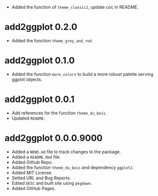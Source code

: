 * Added the function of `theme_classic2`, update coc in README.

# add2ggplot 0.2.0

* Added the function `theme_grey_and_red`.

# add2ggplot 0.1.0

* Added the function `more_colors` to build a more robust palette serving ggplot objects.

# add2ggplot 0.0.1

* Add references for the function `theme_du_bois`.
* Updated `README`.

# add2ggplot 0.0.0.9000

* Added a `NEWS.md` file to track changes to the package.
* Added a `README.Rmd` file.
* Added Github Repo.
* Added the function `theme_du_bois` and dependency `ggplot2`.
* Added MIT License.
* Setted URL and Bug Reports.
* Edited `DESC` and built site using `pkgdown`.
* Added GitHub Pages.
